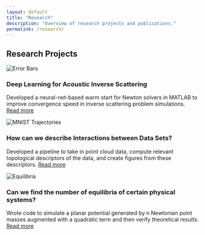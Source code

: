 ```yaml
---
layout: default
title: "Research"
description: "Overview of research projects and publications."
permalink: /research/
---
```


<h2>Research Projects</h2>
<div class="project-grid">
  <div class="project-card">
    <img src="{{ 'images/nc10_k10+0.1i_0_50_91 (1)-1.png' | relative_url }}" alt="Error Bars" />
    <h3>Deep Learning for Acoustic Inverse Scattering</h3>
    <p>Developed a neural-net-based warm start for Newton solvers in MATLAB to improve convergence speed in inverse scattering problem simulations. <a href="{{ 'research_projects/CurrNN/' | relative_url }}">Read more</a></p>
  </div>
  <div class="project-card">
    <img src="{{ 'images/mnist_trajectories.png' | relative_url }}" alt="MNIST Trajectories" />
    <h3>How can we describe Interactions between Data Sets?</h3>
    <p>Developed a pipeline to take in point cloud data, compute relevant topological descriptors of the data, and create figures from these descriptors. <a href="{{ 'research_projects/Image_Per/' | relative_url }}">Read more</a></p>
  </div>

  <div class="project-card">
    <img src="{{ 'images/equillibira.png' | relative_url }}" alt="Equilibria" />
    <h3>Can we find the number of equilibria of certain physical systems?</h3>
    <p>Wrote code to simulate a planar potential generated by n Newtonian point masses augmented with a quadratic term and then verify theoretical results. <a href="{{ 'research_projects/equil/' | relative_url }}">Read more</a></p>
  </div>
 
</div>
